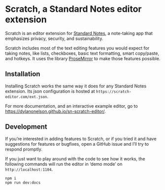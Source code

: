 # Scratch, a Standard Notes editor extension

Scratch is an editor extension for [Standard Notes](https://standardnotes.org/), a note-taking app that emphasizes privacy, security, and sustainability.

Scratch includes most of the text editing features you would expect for taking notes, like lists, checkboxes, basic text formatting, smart copy/paste, and hotkeys. It uses the library [ProseMirror](https://prosemirror.net/) to make those features possible.

## Installation

Installing Scratch works the same way it does for any Standard Notes extension. Its json configuration is hosted at `https://scratch-editor.com/ext.json`.

For more documentation, and an interactive example editor, go to <https://dylanonelson.github.io/sn-scratch-editor/>.

## Development

If you’re interested in adding features to Scratch, or if you tried it and have suggestions for features or bugfixes, open a GitHub issue and I’ll try to respond promptly.

If you just want to play around with the code to see how it works, the following commands will run the editor in ‘demo mode’ on `http://localhost:1104`.

```
npm i
npm run dev:docs
```
